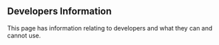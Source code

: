 ## Developers Information  
This page has information relating to developers and what they can and cannot use.

